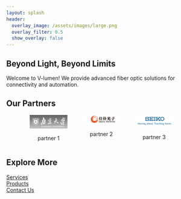 ```yaml
---
layout: splash
header:
  overlay_image: /assets/images/large.png
  overlay_filter: 0.5
  show_overlay: false
---
```

<div class="header-slogan">
  <h2>Beyond Light, Beyond Limits</h2>
</div>

Welcome to V-lumen! We provide advanced fiber optic solutions for connectivity and automation.

## Our Partners
<div style="display: flex; flex-wrap: nowrap; justify-content: center; gap: 20px;">
  <div style="text-align: center; min-width: 120px;">
    <img src="/assets/images/partner1.PNG" alt="partner 1" width="100">
    <p>partner 1</p>
  </div>
  <div style="text-align: center; min-width: 120px;">
    <img src="/assets/images/partner2.PNG" alt="partner 2" width="100">
    <p>partner 2</p>
  </div>
  <div style="text-align: center; min-width: 120px;">
    <img src="/assets/images/partner3.PNG" alt="partner 3" width="100">
    <p>partner 3</p>
  </div>
</div>

## Explore More
<div class="grid__wrapper">
  <div class="grid__item">
    <a href="/services/" class="btn btn--primary">Services</a>
  </div>
  <div class="grid__item">
    <a href="/products/" class="btn btn--primary">Products</a>
  </div>
  <div class="grid__item">
    <a href="/contact/" class="btn btn--primary">Contact Us</a>
  </div>
</div>